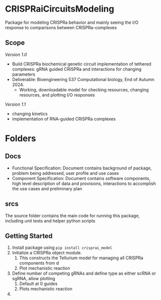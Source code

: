 # CRISPRaiCircuitsModeling
Package for modeling CRISPRa behavior and mainly seeing the I/O response to comparisons between CRISPRa-complexes

## Scope

*Version 1.0*
- Build CRISPRa biochemical genetic circuit implementation of tethered complexes: gRNA guided CRISPRa and interactions for changing parameters
- Deliverable: Bioengineering 537 Computational biology, End of Autumn 2024.
    - Working, downloadable model for checking resources, changing resources, and plotting I/O responses

*Version 1.1*
- changing kinetics
- implementation of RNA-guided CRISPRa complexes

# Folders
## Docs
- Functional Specification: Document contains background of package, problem being addressed, user profile and use cases
- Component Specification: Document contains software components, high level description of data and provisions, interactions to accomplish the use cases and preliminary plan

## srcs
The source folder contains the main code for running this package, including unit tests and helper python scripts

## Getting Started
1. Install package using `pip install crisprai_model`
2. Initialize a CRISPRa object module.
    1. This constructs the Tellurium model for managing all CRISPRa components from d
    2. Plot mechanistic reaction
3. Define number of competing gRNAs and define type as either scRNA or sgRNA, allow plotting
    1. Default at 0 guides
    2. Plots mechanistic reaction
4. 
